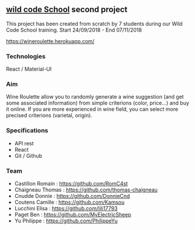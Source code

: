 ## [wild code School](https://wildcodeschool.fr/) second project
This project has been created from scratch by 7 students during our Wild Code School training.
Start 24/09/2018 - End 07/11/2018

https://wineroulette.herokuapp.com/

### Technologies
React / Material-UI

### Aim
Wine Roulette allow you to randomly generate a wine suggestion (and get some associated information) from simple criterions (color, price...) and buy it online.
If you are more experienced in wine field, you can select more precised criterions (varietal, origin).

### Specifications
* API rest
* React
* Git / Github

### Team
* Castillon Romain : https://github.com/RomC4st
* Chaigneau Thomas : https://github.com/thomas-chaigneau
* Cnudde Donnie : https://github.com/DonnieCnd
* Coutens Camille : https://github.com/Kamsou
* Lucchini Elisa : https://github.com/lili17793
* Paget Ben : https://github.com/MyElectricSheep
* Yu Philippe : https://github.com/PhilippeYu
